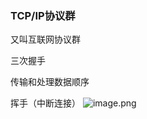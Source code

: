 ### TCP/IP协议群
又叫互联网协议群

三次握手

传输和处理数据顺序

挥手（中断连接）
![image.png](https://cdn.nlark.com/yuque/0/2022/png/292785/1641884802581-7ab5b6c3-3100-4a7a-a282-d3d9d5a69df0.png#clientId=u43cd2d3a-5c51-4&from=paste&height=1198&id=u3d7b2dae&name=image.png&originHeight=1198&originWidth=2034&originalType=binary&ratio=1&rotation=0&showTitle=false&size=529613&status=done&style=none&taskId=u6d7ac9c1-f745-451a-9521-a9cb72794c4&title=&width=2034)


